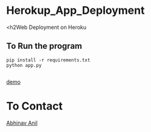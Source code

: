 # Herokup_App_Deployment
<h2Web Deployment on Heroku</h2>

<h2>To Run the program</h2>

```
pip install -r requirements.txt 
python app.py
```

```To check the live demo click 
```
[demo](https://todo-codewithabhinav.herokuapp.com/)

<h1>To Contact</h1>

[Abhinav Anil](mailto:abhinav.anil2206@gmail.com)

